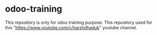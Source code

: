 # odoo-training
This repository is only for odoo training purpose.
This repository used for this "https://www.youtube.com/c/harshdhaduk" youtube channel. 
